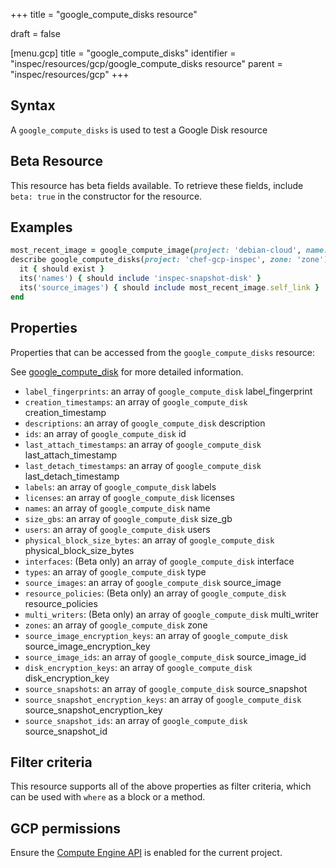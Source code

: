 +++
title = "google_compute_disks resource"

draft = false


[menu.gcp]
title = "google_compute_disks"
identifier = "inspec/resources/gcp/google_compute_disks resource"
parent = "inspec/resources/gcp"
+++

## Syntax

A `google_compute_disks` is used to test a Google Disk resource


## Beta Resource
This resource has beta fields available. To retrieve these fields, include `beta: true` in the constructor for the resource.

## Examples

```ruby
most_recent_image = google_compute_image(project: 'debian-cloud', name: 'debian-10-buster-v20191014')
describe google_compute_disks(project: 'chef-gcp-inspec', zone: 'zone') do
  it { should exist }
  its('names') { should include 'inspec-snapshot-disk' }
  its('source_images') { should include most_recent_image.self_link }
end
```

## Properties

Properties that can be accessed from the `google_compute_disks` resource:

See [google_compute_disk](google_compute_disk) for more detailed information.

  * `label_fingerprints`: an array of `google_compute_disk` label_fingerprint
  * `creation_timestamps`: an array of `google_compute_disk` creation_timestamp
  * `descriptions`: an array of `google_compute_disk` description
  * `ids`: an array of `google_compute_disk` id
  * `last_attach_timestamps`: an array of `google_compute_disk` last_attach_timestamp
  * `last_detach_timestamps`: an array of `google_compute_disk` last_detach_timestamp
  * `labels`: an array of `google_compute_disk` labels
  * `licenses`: an array of `google_compute_disk` licenses
  * `names`: an array of `google_compute_disk` name
  * `size_gbs`: an array of `google_compute_disk` size_gb
  * `users`: an array of `google_compute_disk` users
  * `physical_block_size_bytes`: an array of `google_compute_disk` physical_block_size_bytes
  * `interfaces`: (Beta only) an array of `google_compute_disk` interface
  * `types`: an array of `google_compute_disk` type
  * `source_images`: an array of `google_compute_disk` source_image
  * `resource_policies`: (Beta only) an array of `google_compute_disk` resource_policies
  * `multi_writers`: (Beta only) an array of `google_compute_disk` multi_writer
  * `zones`: an array of `google_compute_disk` zone
  * `source_image_encryption_keys`: an array of `google_compute_disk` source_image_encryption_key
  * `source_image_ids`: an array of `google_compute_disk` source_image_id
  * `disk_encryption_keys`: an array of `google_compute_disk` disk_encryption_key
  * `source_snapshots`: an array of `google_compute_disk` source_snapshot
  * `source_snapshot_encryption_keys`: an array of `google_compute_disk` source_snapshot_encryption_key
  * `source_snapshot_ids`: an array of `google_compute_disk` source_snapshot_id

## Filter criteria

This resource supports all of the above properties as filter criteria, which can be used
with `where` as a block or a method.

## GCP permissions

Ensure the [Compute Engine API](https://console.cloud.google.com/apis/library/compute.googleapis.com/) is enabled for the current project.
